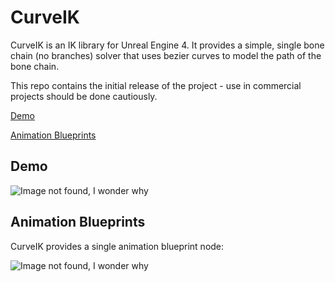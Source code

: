 # CurveIK

CurveIK is an IK library for Unreal Engine 4. It provides a simple, single bone chain (no branches) solver that uses bezier curves to model the path of the bone chain.

This repo contains the initial release of the project - use in commercial projects should be done cautiously.

<!-- ### Table of Contents -->
[Demo](#demo)

[Animation Blueprints](#animation-blueprints)

## Demo

![Image not found, I wonder why](https://raw.githubusercontent.com/dharness/CurveIK/master/Docs/All_3_vs.gif)

## Animation Blueprints

CurveIK provides a single animation blueprint node:

![Image not found, I wonder why](https://raw.githubusercontent.com/dharness/CurveIK/master/Docs/AnimationBlueprintNode.png)


